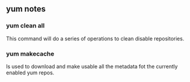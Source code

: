 ## yum notes

### yum clean all
This command will do a series of operations to clean disable repositories.

### yum makecache
Is used to download and make usable all the metadata fot the currently enabled yum repos.


